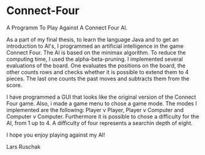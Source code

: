 # Connect-Four
A Programm To Play Against A Connect Four AI.

As a part of my final thesis, to learn the language Java and to get an introduction to AI's, I programmed an artificial intelligence in the game Connect Four. The AI is based on 
the minimax algorithm. To reduce the computing time, I used the alpha-beta-pruning. I implemented several evaluations of the board. One evaluates the positions on the board, 
the other counts rows and checks whether it is possible to extend them to 4 pieces. The last one counts the past moves and subtracts them from the score. 

I have programmed a GUI that looks like the original version of the Connect Four game. Also, i made a game menu to chose a game mode. The modes I implemented are the following:
Player v Player, Player v Computer and Computer v Computer. Furthermore it is possible to chose a difficulty for the AI, from 1 up to 4. A difficulty of four represents
a searchin depth of eight.

I hope you enjoy playing against my AI!


Lars Ruschak
